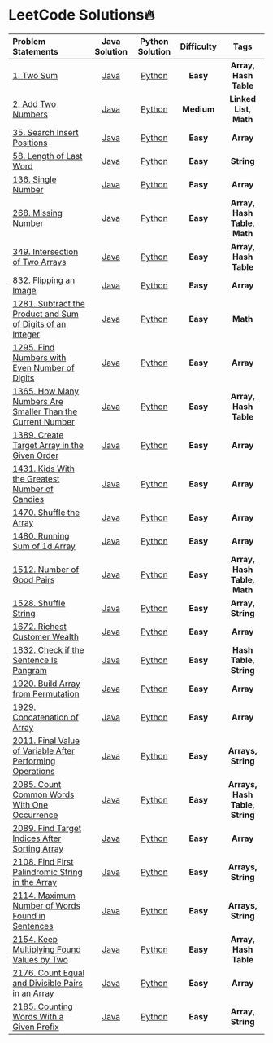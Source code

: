 # LeetCode Solutions🔥

|  Problem Statements  |  Java Solution  |  Python Solution  |  Difficulty  |  Tags  |
|:---------------------|:---------------:|:-----------------:|:------------:|:------:|
|  [1. Two Sum](https://leetcode.com/problems/two-sum/)  |  [Java](https://github.com/kishanrajput23/LeetCode-Solutions/blob/main/Java/1.java)  |  [Python](https://github.com/kishanrajput23/LeetCode-Solutions/blob/main/Python/1.py)  |  **Easy**  |  **Array, Hash Table**  |
|  [2. Add Two Numbers](https://leetcode.com/problems/add-two-numbers/)  |  [Java]()  |  [Python](https://github.com/kishanrajput23/LeetCode-Solutions/blob/main/Python/Add%20Two%20Numbers.py)  |  **Medium**  |  **Linked List, Math**  |
|  [35. Search Insert Positions](https://leetcode.com/problems/search-insert-position/)  |  [Java](https://github.com/kishanrajput23/LeetCode-Solutions/blob/main/Java/35.java)  |  [Python](https://github.com/kishanrajput23/LeetCode-Solutions/blob/main/Python/35.py)  |  **Easy**  |  **Array**  |
|  [58. Length of Last Word](https://leetcode.com/problems/length-of-last-word/)  |  [Java](https://github.com/kishanrajput23/LeetCode-Solutions/blob/main/Java/58.java)  |  [Python](https://github.com/kishanrajput23/LeetCode-Solutions/blob/main/Python/Length%20of%20Last%20Word.py)  |  **Easy**  |  **String**  |
|  [136. Single Number](https://leetcode.com/problems/single-number/)  |  [Java](https://github.com/kishanrajput23/LeetCode-Solutions/blob/main/Java/136.java)  |  [Python](https://github.com/kishanrajput23/LeetCode-Solutions/blob/main/Python/136.py)  |  **Easy**  |  **Array**  |
|  [268. Missing Number](https://leetcode.com/problems/missing-number/)  |  [Java](https://github.com/kishanrajput23/LeetCode-Solutions/blob/main/Java/268.java)  |  [Python](https://github.com/kishanrajput23/LeetCode-Solutions/blob/main/Python/268.py)  |  **Easy**  |  **Array, Hash Table, Math**  |
|  [349. Intersection of Two Arrays](https://leetcode.com/problems/intersection-of-two-arrays/)  |  [Java](https://github.com/kishanrajput23/LeetCode-Solutions/blob/main/Java/349.java)  |  [Python](https://github.com/kishanrajput23/LeetCode-Solutions/blob/main/Python/349.py)  |  **Easy**  |  **Array, Hash Table**  |
|  [832. Flipping an Image](https://leetcode.com/problems/flipping-an-image/)  |  [Java](https://github.com/kishanrajput23/LeetCode-Solutions/blob/main/Java/832.java)  |  [Python](https://github.com/kishanrajput23/LeetCode-Solutions/blob/main/Python/832.py)  |  **Easy**  |  **Array**  |
|  [1281. Subtract the Product and Sum of Digits of an Integer](https://leetcode.com/problems/subtract-the-product-and-sum-of-digits-of-an-integer/)  |  [Java](https://github.com/kishanrajput23/LeetCode-Solutions/blob/main/Java/1281.Subtract_the_Product_and_Sum_of_Digits_of_an_Integer.java)  |  [Python](https://github.com/kishanrajput23/LeetCode-Solutions/blob/main/Python/1281.py)  |  **Easy**  |  **Math**  |
|  [1295. Find Numbers with Even Number of Digits](https://leetcode.com/problems/find-numbers-with-even-number-of-digits/)  |  [Java](https://github.com/kishanrajput23/LeetCode-Solutions/blob/main/Java/1295.java)  |  [Python](https://github.com/kishanrajput23/LeetCode-Solutions/blob/main/Python/1295.py)  |  **Easy**  |  **Array**  |
|  [1365. How Many Numbers Are Smaller Than the Current Number](https://leetcode.com/problems/how-many-numbers-are-smaller-than-the-current-number/)  |  [Java](https://github.com/kishanrajput23/LeetCode-Solutions/blob/main/Java/1365.java)  |  [Python](https://github.com/kishanrajput23/LeetCode-Solutions/blob/main/Python/1365.py)  |  **Easy**  |  **Array, Hash Table**  |
|  [1389. Create Target Array in the Given Order](https://leetcode.com/problems/create-target-array-in-the-given-order/)  |  [Java](https://github.com/kishanrajput23/LeetCode-Solutions/blob/main/Java/1389.java)  |  [Python](https://github.com/kishanrajput23/LeetCode-Solutions/blob/main/Python/1389.py)  |  **Easy**  |  **Array**  |
|  [1431. Kids With the Greatest Number of Candies](https://leetcode.com/problems/kids-with-the-greatest-number-of-candies/)  |  [Java](https://github.com/kishanrajput23/LeetCode-Solutions/blob/main/Java/1431.java)  |  [Python](https://github.com/kishanrajput23/LeetCode-Solutions/blob/main/Python/1431.py)  |  **Easy**  |  **Array**  |
|  [1470. Shuffle the Array](https://leetcode.com/problems/shuffle-the-array/)  |  [Java](https://github.com/kishanrajput23/LeetCode-Solutions/blob/main/Java/1470.java)  |  [Python](https://github.com/kishanrajput23/LeetCode-Solutions/blob/main/Python/1470.py)  |  **Easy**  |  **Array**  |
|  [1480. Running Sum of 1d Array](https://leetcode.com/problems/running-sum-of-1d-array/)  |  [Java](https://github.com/kishanrajput23/LeetCode-Solutions/blob/main/Java/1480.java)  |  [Python](https://github.com/kishanrajput23/LeetCode-Solutions/blob/main/Python/1480.py)  |  **Easy**  |  **Array**  |
|  [1512. Number of Good Pairs](https://leetcode.com/problems/number-of-good-pairs/)  |  [Java](https://github.com/kishanrajput23/LeetCode-Solutions/blob/main/Java/1512.java)  |  [Python](https://github.com/kishanrajput23/LeetCode-Solutions/blob/main/Python/1512.py)  |  **Easy**  |  **Array, Hash Table, Math**  |
|  [1528. Shuffle String](https://leetcode.com/problems/shuffle-string/)  |  [Java](https://github.com/kishanrajput23/LeetCode-Solutions/blob/main/Java/1528.java)  |  [Python](https://github.com/kishanrajput23/LeetCode-Solutions/blob/main/Python/1528.py)  |  **Easy**  |  **Array, String**  |
|  [1672. Richest Customer Wealth](https://leetcode.com/problems/richest-customer-wealth/)  |  [Java](https://github.com/kishanrajput23/LeetCode-Solutions/blob/main/Java/1672.java)  |  [Python](https://github.com/kishanrajput23/LeetCode-Solutions/blob/main/Python/1672.py)  |  **Easy**  |  **Array**  |
|  [1832. Check if the Sentence Is Pangram](https://leetcode.com/problems/check-if-the-sentence-is-pangram/)  |  [Java](https://github.com/kishanrajput23/LeetCode-Solutions/blob/main/Java/1832.java)  |  [Python](https://github.com/kishanrajput23/LeetCode-Solutions/blob/main/Python/1832.py)  |  **Easy**  |  **Hash Table, String**  |
|  [1920. Build Array from Permutation](https://leetcode.com/problems/build-array-from-permutation/)  |  [Java](https://github.com/kishanrajput23/LeetCode-Solutions/blob/main/Java/1920.java)  |  [Python](https://github.com/kishanrajput23/LeetCode-Solutions/blob/main/Python/1920.py)  |  **Easy**  |  **Array**  |
|  [1929. Concatenation of Array](https://leetcode.com/problems/concatenation-of-array/)  |  [Java](https://github.com/kishanrajput23/LeetCode-Solutions/blob/main/Java/1929.java)  |  [Python](https://github.com/kishanrajput23/LeetCode-Solutions/blob/main/Python/1929.py)  |  **Easy**  |  **Array**  |
|  [2011. Final Value of Variable After Performing Operations](https://leetcode.com/problems/final-value-of-variable-after-performing-operations/)  |  [Java](https://github.com/kishanrajput23/LeetCode-Solutions/blob/main/Java/2011.java)  |  [Python](https://github.com/kishanrajput23/LeetCode-Solutions/blob/main/Python/2011.py)  |  **Easy**  |  **Arrays, String**  |
|  [2085. Count Common Words With One Occurrence](https://leetcode.com/problems/count-common-words-with-one-occurrence/)  |  [Java]()  |  [Python](https://github.com/kishanrajput23/LeetCode-Solutions/blob/main/Python/2085.py)  |  **Easy**  |  **Arrays, Hash Table, String**  |
|  [2089. Find Target Indices After Sorting Array](https://leetcode.com/problems/find-target-indices-after-sorting-array/)  |  [Java](https://github.com/kishanrajput23/LeetCode-Solutions/blob/main/Java/2089.java)  |  [Python](https://github.com/kishanrajput23/LeetCode-Solutions/blob/main/Python/2089.py)  |  **Easy**  |  **Array**  |
|  [2108. Find First Palindromic String in the Array](https://leetcode.com/problems/find-first-palindromic-string-in-the-array/)  |  [Java](https://github.com/kishanrajput23/LeetCode-Solutions/blob/main/Java/2108.java)  |  [Python](https://github.com/kishanrajput23/LeetCode-Solutions/blob/main/Python/2108.py)  |  **Easy**  |  **Arrays, String**  |
|  [2114. Maximum Number of Words Found in Sentences](https://leetcode.com/problems/maximum-number-of-words-found-in-sentences/)  |  [Java](https://github.com/kishanrajput23/LeetCode-Solutions/blob/main/Java/2114.java)  |  [Python](https://github.com/kishanrajput23/LeetCode-Solutions/blob/main/Python/2114.py)  |  **Easy**  |  **Arrays, String**  |
|  [2154. Keep Multiplying Found Values by Two](https://leetcode.com/problems/keep-multiplying-found-values-by-two/)  |  [Java](https://github.com/kishanrajput23/LeetCode-Solutions/blob/main/Java/2154.java)  |  [Python](https://github.com/kishanrajput23/LeetCode-Solutions/blob/main/Python/2154.py)  |  **Easy**  |  **Array, Hash Table**  |
|  [2176. Count Equal and Divisible Pairs in an Array](https://leetcode.com/problems/count-equal-and-divisible-pairs-in-an-array/)  |  [Java](https://github.com/kishanrajput23/LeetCode-Solutions/blob/main/Java/2176.java)  |  [Python](https://github.com/kishanrajput23/LeetCode-Solutions/blob/main/Python/2176.py)  |  **Easy**  |  **Array**  |
|  [2185. Counting Words With a Given Prefix](https://leetcode.com/problems/counting-words-with-a-given-prefix/)  |  [Java](https://github.com/kishanrajput23/LeetCode-Solutions/blob/main/Java/2185.java)  |  [Python](https://github.com/kishanrajput23/LeetCode-Solutions/blob/main/Python/2185.py)  |  **Easy**  |  **Array, String**  |
